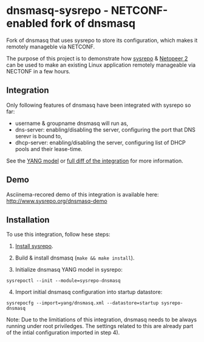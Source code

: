 # dnsmasq-sysrepo - NETCONF-enabled fork of dnsmasq

Fork of dnsmasq that uses sysrepo to store its configuration, which makes it remotely manageble via NETCONF.

The purpose of this project is to demonstrate how [sysrepo](https://github.com/sysrepo/sysrepo/blob/master/INSTALL.md) & [Netopeer 2](https://github.com/CESNET/Netopeer2) can be used to make an existing Linux application remotely manageable via NECTONF in a few hours. 

## Integration
Only following features of dnsmasq have been integrated with sysrepo so far:
* username & groupname dnsmasq will run as,
* dns-server: enabling/disabling the server, configuring the port that DNS serevr is bound to,
* dhcp-server: enabling/disabling the server, configuring list of DHCP pools and their lease-time.

See the [YANG model](yang/sysrepo-dnsmasq%402016-01-22.yang) or [full diff of the integration](https://github.com/sysrepo/dnsmasq-sysrepo/compare/a92c41eda58624056242f0c3a71c1efb7bba91b5...master) for more  information.

## Demo
Asciinema-recored demo of this integration is available here: http://www.sysrepo.org/dnsmasq-demo

## Installation
To use this integration, follow hese steps:

1) [Install sysrepo](https://github.com/sysrepo/sysrepo/blob/master/INSTALL.md).

2) Build & install dnsmasq (`make && make install`).

3) Initialize dnsmasq YANG model in sysrepo:
```
sysrepoctl --init --module=sysrepo-dnsmasq
```

4) Import initial dnsmasq configuration into startup datastore:
```
sysrepocfg --import=yang/dnsmasq.xml --datastore=startup sysrepo-dnsmasq
```

Note: Due to the limitiations of this integration, dnsmasq needs to be always running under root priviledges. The settings related to this are already part of the intial configuration imported in step 4).
